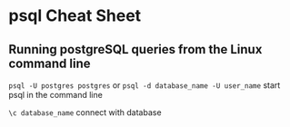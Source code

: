 # psql Cheat Sheet

## Running postgreSQL queries from the Linux command line

`psql -U postgres postgres` or `psql -d database_name -U user_name` start psql in the command line

`\c database_name` connect with database

